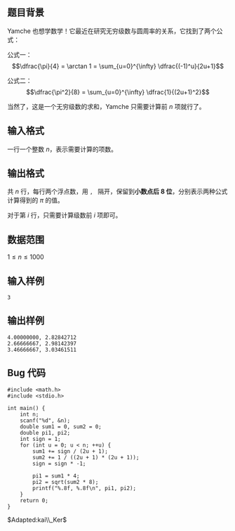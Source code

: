 ## 题目背景

Yamche 也想学数学！它最近在研究无穷级数与圆周率的关系，它找到了两个公式：

公式一：$$\dfrac{\pi}{4} = \arctan 1 = \sum_{u=0}^{\infty} \dfrac{(-1)^u}{2u+1}$$

公式二：$$\dfrac{\pi^2}{8} = \sum_{u=0}^{\infty} \dfrac{1}{(2u+1)^2}$$

当然了，这是一个无穷级数的求和，Yamche 只需要计算前 $n$ 项就行了。

## 输入格式

一行一个整数 $n$，表示需要计算的项数。


## 输出格式

共 $n$ 行，每行两个浮点数，用 `, ` 隔开，保留到**小数点后 8 位**，分别表示两种公式计算得到的 $\pi$ 的值。

对于第 $i$ 行，只需要计算级数前 $i$ 项即可。


## 数据范围

$1 \leqslant n \leqslant 1000$


## 输入样例
    3


## 输出样例

    4.00000000, 2.82842712
    2.66666667, 2.98142397
    3.46666667, 3.03461511


## Bug 代码

    #include <math.h>
    #include <stdio.h>
    
    int main() {
        int n;
        scanf("%d", &n);
        double sum1 = 0, sum2 = 0;
        double pi1, pi2;
        int sign = 1;
        for (int u = 0; u < n; ++u) {
            sum1 += sign / (2u + 1);
            sum2 += 1 / ((2u + 1) * (2u + 1));
            sign = sign * -1;
    
            pi1 = sum1 * 4;
            pi2 = sqrt(sum2 * 8);
            printf("%.8f, %.8f\n", pi1, pi2);
        }
        return 0;
    }


$Adapted:kai\\_Ker$